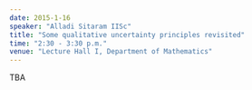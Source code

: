 ```yaml
---
date: 2015-1-16
speaker: "Alladi Sitaram IISc"
title: "Some qualitative uncertainty principles revisited"
time: "2:30 - 3:30 p.m." 
venue: "Lecture Hall I, Department of Mathematics"
---
```

TBA
